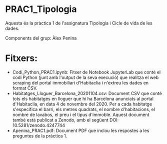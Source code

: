 # PRAC1_Tipologia

Aquesta és la pràctica 1 de l'assignatura Tipologia i Cicle de vida de les dades.

Components del grup: Àlex Penina

# Fitxers:
- Codi_Python_PRAC1.ipynb: Fitxer de Notebook JupyterLab que conté el codi Python (junt amb l'output de la seva execució) que realitza el web scraping del portal immobiliari d'Habitaclia i n'extreu les dades en format CSV.
- Habitatges_Lloguer_Barcelona_20201104.csv: Document CSV que conté tots els habitatges en lloguer que hi ha Barcelona anunciats al portal d'Habitaclia, en data 4 de novembre del 2020. Per a cada habitatge s'especifica el barri, els metres quadrats, el nombre d'habitacions, el nombre de lavabos, el preu i el tipus d'immoble.
Aquest document també està publicat a Zenodo, amb el següent DOI: 10.5281/zenodo.4247744
- Apenina_PRAC1.pdf: Document PDF que inclou les respostes a les preguntes de la pràctica 1.
